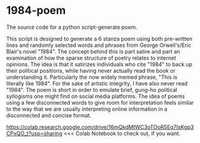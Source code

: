 # 1984-poem
The source code for a python script-generate poem.

This script is designed to generate a 6 stanza poem using both pre-written lines and randomly selected words and phrases from George Orwell's/Eric Blair's novel "1984". The concept behind this is part satire and part an examination of how the sparse structure of poetry relates to internet opinions. The idea is that it satirizes individuals who cite "1984" to back up their political positions, while having never actually read the book or understanding it. Particularly the now widely memed phrase, "This is literally like 1984". For the sake of artistic integrity, I have also never read "1984". The poem is short in order to emulate brief, gung-ho political syllogisms one might find on social media platforms. The idea of poems using a few disconnected words to give room for interpretation feels similar to the way that we are usually interpreting online information in a disconnected and concise format.

https://colab.research.google.com/drive/16mQkdMtWC3oTOoR5Eq7IsKgp3CPxQO_t?usp=sharing <<< Colab Notebook to check out, if you want.
